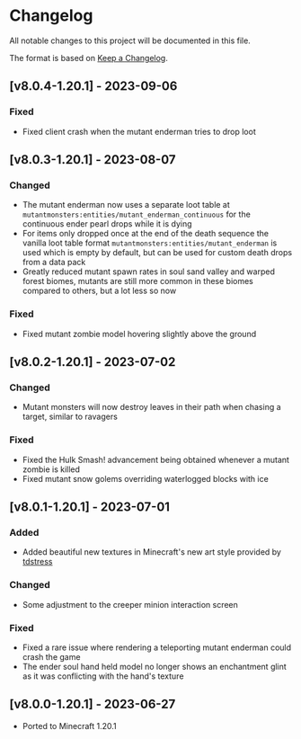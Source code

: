 # Changelog
All notable changes to this project will be documented in this file.

The format is based on [Keep a Changelog].

## [v8.0.4-1.20.1] - 2023-09-06
### Fixed
- Fixed client crash when the mutant enderman tries to drop loot

## [v8.0.3-1.20.1] - 2023-08-07
### Changed
- The mutant enderman now uses a separate loot table at `mutantmonsters:entities/mutant_enderman_continuous` for the continuous ender pearl drops while it is dying
- For items only dropped once at the end of the death sequence the vanilla loot table format `mutantmonsters:entities/mutant_enderman` is used which is empty by default, but can be used for custom death drops from a data pack
- Greatly reduced mutant spawn rates in soul sand valley and warped forest biomes, mutants are still more common in these biomes compared to others, but a lot less so now
### Fixed
- Fixed mutant zombie model hovering slightly above the ground

## [v8.0.2-1.20.1] - 2023-07-02
### Changed
- Mutant monsters will now destroy leaves in their path when chasing a target, similar to ravagers
### Fixed
- Fixed the Hulk Smash! advancement being obtained whenever a mutant zombie is killed
- Fixed mutant snow golems overriding waterlogged blocks with ice

## [v8.0.1-1.20.1] - 2023-07-01
### Added
- Added beautiful new textures in Minecraft's new art style provided by [tdstress](https://www.curseforge.com/members/tdstress)
### Changed
- Some adjustment to the creeper minion interaction screen
### Fixed
- Fixed a rare issue where rendering a teleporting mutant enderman could crash the game
- The ender soul hand held model no longer shows an enchantment glint as it was conflicting with the hand's texture

## [v8.0.0-1.20.1] - 2023-06-27
- Ported to Minecraft 1.20.1

[Keep a Changelog]: https://keepachangelog.com/en/1.0.0/
